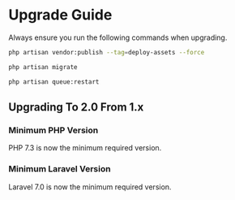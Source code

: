 # Upgrade Guide

Always ensure you run the following commands when upgrading.

```bash
php artisan vendor:publish --tag=deploy-assets --force
```

```bash
php artisan migrate
```

```bash
php artisan queue:restart
```

## Upgrading To 2.0 From 1.x

### Minimum PHP Version

PHP 7.3 is now the minimum required version.

### Minimum Laravel Version

Laravel 7.0 is now the minimum required version.
